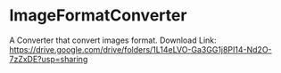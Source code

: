 # ImageFormatConverter
A Converter that convert images format.
Download Link:  https://drive.google.com/drive/folders/1L14eLVO-Ga3GG1j8PI14-Nd2O-7zZxDE?usp=sharing
